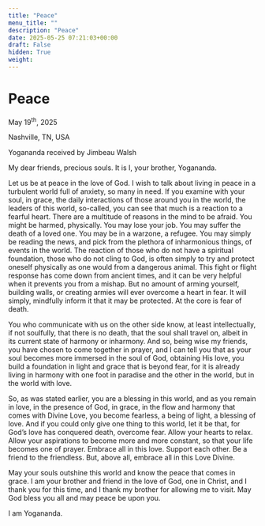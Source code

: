 ```yaml
---
title: "Peace"
menu_title: ""
description: "Peace"
date: 2025-05-25 07:21:03+00:00
draft: False
hidden: True
weight:
---
```

# Peace

May 19<sup>th</sup>, 2025

Nashville, TN, USA

Yogananda received by Jimbeau Walsh

My dear friends, precious souls. It is I, your brother, Yogananda.

Let us be at peace in the love of God. I wish to talk about living in peace in a turbulent world full of anxiety, so many in need. If you examine with your soul, in grace, the daily interactions of those around you in the world, the leaders of this world, so-called, you can see that much is a reaction to a fearful heart. There are a multitude of reasons in the mind to be afraid. You might be harmed, physically. You may lose your job. You may suffer the death of a loved one. You may be in a warzone, a refugee. You may simply be reading the news, and pick from the plethora of inharmonious things, of events in the world. The reaction of those who do not have a spiritual foundation, those who do not cling to God, is often simply to try and protect oneself physically as one would from a dangerous animal. This fight or flight response has come down from ancient times, and it can be very helpful when it prevents you from a mishap. But no amount of arming yourself, building walls, or creating armies will ever overcome a heart in fear. It will simply, mindfully inform it that it may be protected. At the core is fear of death.

You who communicate with us on the other side know, at least intellectually, if not soulfully, that there is no death, that the soul shall travel on, albeit in its current state of harmony or inharmony. And so, being wise my friends, you have chosen to come together in prayer, and I can tell you that as your soul becomes more immersed in the soul of God, obtaining His love, you build a foundation in light and grace that is beyond fear, for it is already living in harmony with one foot in paradise and the other in the world, but in the world with love.

So, as was stated earlier, you are a blessing in this world, and as you remain in love, in the presence of God, in grace, in the flow and harmony that comes with Divine Love, you become fearless, a being of light, a blessing of love. And if you could only give one thing to this world, let it be that, for God’s love has conquered death, overcome fear. Allow your hearts to relax. Allow your aspirations to become more and more constant, so that your life becomes one of prayer. Embrace all in this love. Support each other. Be a friend to the friendless. But, above all, embrace all in this Love Divine.

May your souls outshine this world and know the peace that comes in grace. I am your brother and friend in the love of God, one in Christ, and I thank you for this time, and I thank my brother for allowing me to visit. May God bless you all and may peace be upon you.

I am Yogananda.
